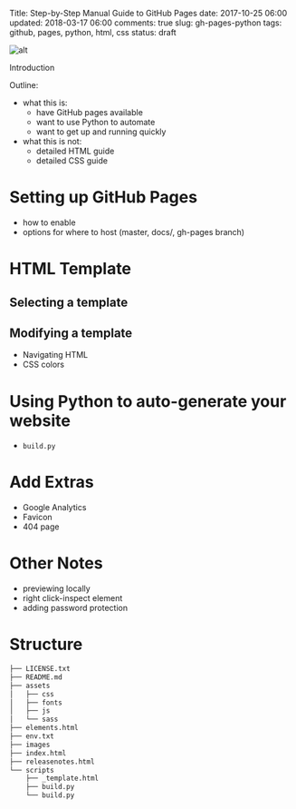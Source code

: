Title: Step-by-Step Manual Guide to GitHub Pages
date: 2017-10-25 06:00
updated: 2018-03-17 06:00
comments: true
slug: gh-pages-python
tags: github, pages, python, html, css
status: draft

![alt]({filename}/images/gh-pages-python.png)

<!-- PELICAN_BEGIN_SUMMARY -->

Introduction

Outline:
- what this is: 
  - have GitHub pages available
  - want to use Python to automate
  - want to get up and running quickly 
- what this is not: 
  - detailed HTML guide
  - detailed CSS guide

<!-- PELICAN_END_SUMMARY -->

# Setting up GitHub Pages
- how to enable
- options for where to host (master, docs/, gh-pages branch)


# HTML Template
## Selecting a template
## Modifying a template
- Navigating HTML
- CSS colors


# Using Python to auto-generate your website
- `build.py`


# Add Extras
- Google Analytics
- Favicon
- 404 page


# Other Notes
- previewing locally
- right click-inspect element
- adding password protection




# Structure

```bash
├── LICENSE.txt
├── README.md
├── assets
│   ├── css
│   ├── fonts
│   ├── js
│   └── sass
├── elements.html
├── env.txt
├── images
├── index.html
├── releasenotes.html
└── scripts
    ├── _template.html
    ├── build.py
    └── build.py
```

